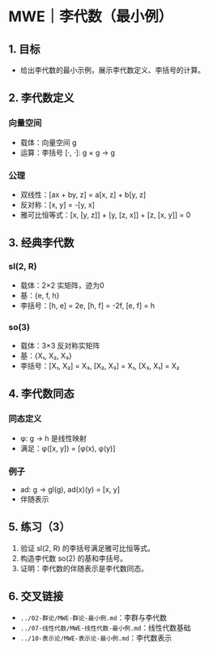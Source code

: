 # MWE｜李代数（最小例）

## 1. 目标

- 给出李代数的最小示例，展示李代数定义、李括号的计算。

## 2. 李代数定义

### 向量空间

- 载体：向量空间 g
- 运算：李括号 [·, ·]: g × g → g

### 公理

- 双线性：[ax + by, z] = a[x, z] + b[y, z]
- 反对称：[x, y] = -[y, x]
- 雅可比恒等式：[x, [y, z]] + [y, [z, x]] + [z, [x, y]] = 0

## 3. 经典李代数

### sl(2, R)

- 载体：2×2 实矩阵，迹为0
- 基：{e, f, h}
- 李括号：[h, e] = 2e, [h, f] = -2f, [e, f] = h

### so(3)

- 载体：3×3 反对称实矩阵
- 基：{X₁, X₂, X₃}
- 李括号：[X₁, X₂] = X₃, [X₂, X₃] = X₁, [X₃, X₁] = X₂

## 4. 李代数同态

### 同态定义

- φ: g → h 是线性映射
- 满足：φ([x, y]) = [φ(x), φ(y)]

### 例子

- ad: g → gl(g), ad(x)(y) = [x, y]
- 伴随表示

## 5. 练习（3）

1) 验证 sl(2, R) 的李括号满足雅可比恒等式。
2) 构造李代数 so(2) 的基和李括号。
3) 证明：李代数的伴随表示是李代数同态。

## 6. 交叉链接

- `../02-群论/MWE-群论-最小例.md`：李群与李代数
- `../07-线性代数/MWE-线性代数-最小例.md`：线性代数基础
- `../10-表示论/MWE-表示论-最小例.md`：李代数表示
